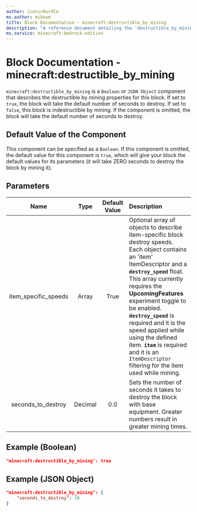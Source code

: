 ```yaml
---
author: iconicNurdle
ms.author: mikeam
title: Block Documentation - minecraft:destructible_by_mining
description: "A reference document detailing the 'destructible_by_mining' block component"
ms.service: minecraft-bedrock-edition
---
```


# Block Documentation - minecraft:destructible_by_mining

`minecraft:destructible_by_mining` is a `Boolean` or `JSON Object` component that describes the destructible by mining properties for this block. If set to `true`, the block will take the default number of seconds to destroy. If set to `false`, this block is indestructible by mining. If the component is omitted, the block will take the default number of seconds to destroy.

## Default Value of the Component

This component can be specified as a `Boolean`. If this component is omitted, the default value for this component is `true`, which will give your block the default values for its parameters (it will take ZERO seconds to destroy the block by mining it).

## Parameters

| Name| Type | Default Value| Description |
|:-----------:|:-----------:|:-----------:|:-----------|
| item_specific_speeds | Array | True | Optional array of objects to describe item-specific block destroy speeds. Each object contains an 'item' ItemDescriptor and a **`destroy_speed`** float. This array currently requires the **UpcomingFeatures** experiment toggle to be enabled. **`destroy_speed`** is required and it is the speed applied while using the defined item. **`item`** is required and it is an `ItemDescriptor` filtering for the item used while mining.|
| seconds_to_destroy| Decimal | 0.0| Sets the number of seconds it takes to destroy the block with base equipment. Greater numbers result in greater mining times. |

## Example (Boolean)

```json
"minecraft:destructible_by_mining": true
```

## Example (JSON Object)

```json
"minecraft:destructible_by_mining": {
    "seconds_to_destroy": 10
}
```
